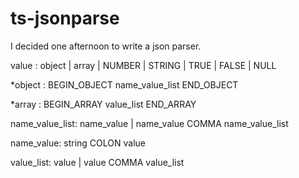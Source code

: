 # ts-jsonparse

I decided one afternoon to write a json parser.

value : object
| array
| NUMBER
| STRING
| TRUE
| FALSE
| NULL

\*object : BEGIN_OBJECT name_value_list END_OBJECT

\*array : BEGIN_ARRAY value_list END_ARRAY

name_value_list: name_value
| name_value COMMA name_value_list

name_value: string COLON value

value_list: value
| value COMMA value_list

